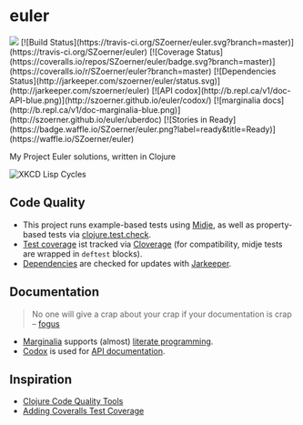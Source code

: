 # euler

<img src="https://projecteuler.net/profile/SZoerner.png"/>
[![Build
Status](https://travis-ci.org/SZoerner/euler.svg?branch=master)](https://travis-ci.org/SZoerner/euler)
[![Coverage Status](https://coveralls.io/repos/SZoerner/euler/badge.svg?branch=master)](https://coveralls.io/r/SZoerner/euler?branch=master)
[![Dependencies Status](http://jarkeeper.com/szoerner/euler/status.svg)](http://jarkeeper.com/szoerner/euler)
[![API codox](http://b.repl.ca/v1/doc-API-blue.png)](http://szoerner.github.io/euler/codox/)
[![marginalia docs](http://b.repl.ca/v1/doc-marginalia-blue.png)](http://szoerner.github.io/euler/uberdoc)
[![Stories in Ready](https://badge.waffle.io/SZoerner/euler.png?label=ready&title=Ready)](https://waffle.io/SZoerner/euler)

My Project Euler solutions, written in Clojure

![XKCD Lisp Cycles](http://imgs.xkcd.com/comics/lisp_cycles.png)

## Code Quality

- This project runs example-based tests using [Midje](https://github.com/marick/Midje), as well as property-based tests via [clojure.test.check](https://github.com/clojure/test.check).
- [Test coverage](https://coveralls.io/r/SZoerner/euler?branch=master) ist tracked via [Cloverage](https://github.com/lshift/cloverage) (for compatibility, midje tests are wrapped in ``deftest`` blocks).
- [Dependencies](http://jarkeeper.com/szoerner/euler) are checked for updates with [Jarkeeper](http://jarkeeper.com/).

## Documentation
> No one will give a crap about your crap if your documentation is crap  
> – [fogus](http://blog.fogus.me/2011/01/05/the-marginalia-manifesto/)

- [Marginalia](https://github.com/gdeer81/marginalia) supports (almost) [literate programming](http://szoerner.github.io/euler/uberdoc).
- [Codox](https://github.com/weavejester/codox) is used for [API documentation](http://szoerner.github.io/euler/codox/).

## Inspiration

- [Clojure Code Quality Tools](http://blog.mattgauger.com/blog/2014/09/15/clojure-code-quality-tools/)
- [Adding Coveralls Test Coverage](http://blog.bfontaine.net/2014/02/15/using-coveralls-with-clojure/)

